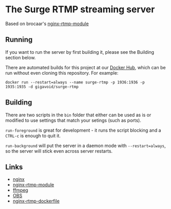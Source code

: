 The Surge RTMP streaming server
=====================

Based on brocaar's [nginx-rtmp-module](https://github.com/brocaar/nginx-rtmp-dockerfile)



Running
------
If you want to run the server by first building it, please see the Building section below.

There are automated builds for this project at our [Docker Hub](https://hub.docker.com/r/gigavoid/surge-rtmp), which can be run without even cloning this repository. For example:

```
docker run --restart=always --name surge-rtmp -p 1936:1936 -p 1935:1935 -d gigavoid/surge-rtmp
```


Building
-------
There are two scripts in the `bin` folder that either can be used as is or modified to use settings that match your setings (such as ports).

`run-foreground` is great for development - it runs the script blocking and a `CTRL-c` is enough to quit it.

`run-background` will put the server in a daemon mode with `--restart=always`, so the server will stick even across server restarts.

Links
-----

* [nginx](http://nginx.org/)
* [nginx-rtmp-module](https://github.com/arut/nginx-rtmp-module)
* [ffmpeg](https://www.ffmpeg.org/)
* [OBS](https://obsproject.com/)
* [nginx-rtmp-dockerfile](https://github.com/brocaar/nginx-rtmp-dockerfile)
